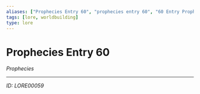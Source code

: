 ```yaml
---
aliases: ["Prophecies Entry 60", "prophecies entry 60", "60 Entry Prophecies"]
tags: [lore, worldbuilding]
type: lore
---
```


# Prophecies Entry 60

*Prophecies*

---
*ID: LORE00059*